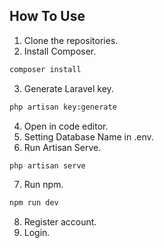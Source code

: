 ## How To Use
1. Clone the repositories.
2. Install Composer.
   
```bash
composer install
```

3. Generate Laravel key.
   
```bash
php artisan key:generate
```

4. Open in code editor.
5. Setting Database Name in .env.
6. Run Artisan Serve.
   
```bash
php artisan serve
```

7. Run npm.
   
```bash
npm run dev
```

8. Register account.
9. Login.
